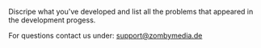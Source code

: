 Discripe what you've developed and list all the problems 
that appeared in the development progess.

For questions contact us under:
support@zombymedia.de
